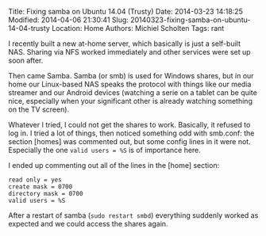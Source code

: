 Title: Fixing samba on Ubuntu 14.04 (Trusty)
Date: 2014-03-23 14:18:25
Modified: 2014-04-06 21:30:41
Slug: 20140323-fixing-samba-on-ubuntu-14-04-trusty
Location: Home
Authors: Michiel Scholten
Tags: rant

I recently built a new at-home server, which basically is just a self-built NAS. Sharing via NFS worked immediately and other services were set up soon after.

Then came Samba. Samba (or smb) is used for Windows shares, but in our home our Linux-based NAS speaks the protocol with things like our media streamer and our Android devices (watching a serie on a tablet can be quite nice, especially when your significant other is already watching something on the TV screen).

Whatever I tried, I could not get the shares to work. Basically, it refused to log in. I tried a lot of things, then noticed something odd with smb.conf: the section [homes] was commented out, but some config lines in it were not. Especially the one `valid users = %S` is of importance here.

I ended up commenting out all of the lines in the [home] section:

	read only = yes
	create mask = 0700
	directory mask = 0700
	valid users = %S

After a restart of samba (`sudo restart smbd`) everything suddenly worked as expected and we could access the shares again.